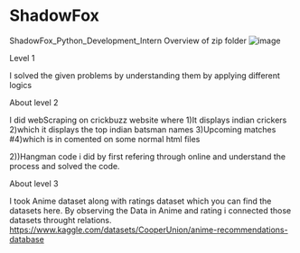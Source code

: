 # ShadowFox
ShadowFox_Python_Development_Intern
Overview of zip folder
![image](https://github.com/deshaboina-2210030452/ShadowFox/assets/162108375/ca31e2b8-65f2-4126-98c5-32b5a520758a)

Level 1

I solved the given problems by understanding them by applying different logics 

About level 2

I did webScraping on crickbuzz website where 
1)It displays indian crickers 
2)which it displays the top indian batsman names
3)Upcoming matches
#4)which is in comented on some normal html files

2))Hangman code i did by first refering through online and understand the process and solved the code.

About level 3 

I took Anime dataset along with ratings dataset which you can find the datasets here.
By observing the Data in Anime and rating i connected those datasets throught relations.
https://www.kaggle.com/datasets/CooperUnion/anime-recommendations-database



